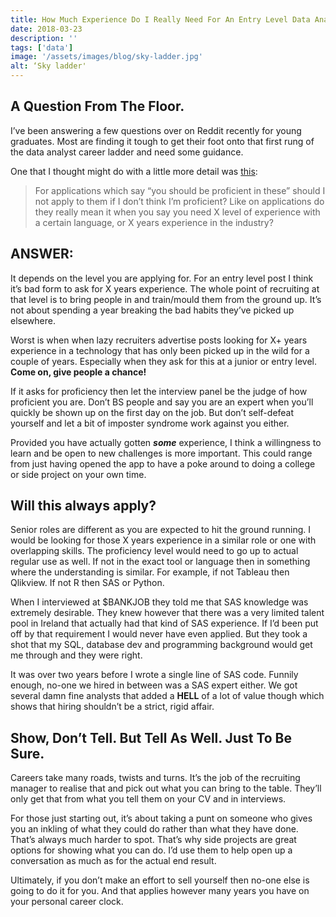 ```yaml
---
title: How Much Experience Do I Really Need For An Entry Level Data Analyst Role?
date: 2018-03-23
description: ''
tags: ['data']
image: '/assets/images/blog/sky-ladder.jpg'
alt: ‘Sky ladder'
---
```

## A Question From The Floor.

I&#8217;ve been answering a few questions over on Reddit recently for young graduates. Most are finding it tough to get their foot onto that first rung of the data analyst career ladder and need some guidance.

One that I thought might do with a little more detail was [this](https://www.reddit.com/r/AskStatistics/comments/802iux/been_thinking_about_trying_to_find_a_job_as_a/):

> For applications which say &#8220;you should be proficient in these&#8221; should I not apply to them if I don&#8217;t think I&#8217;m proficient? Like on applications do they really mean it when you say you need X level of experience with a certain language, or X years experience in the industry?

## ANSWER:

It depends on the level you are applying for. For an entry level post I think it&#8217;s bad form to ask for X years experience. The whole point of recruiting at that level is to bring people in and train/mould them from the ground up. It&#8217;s not about spending a year breaking the bad habits they&#8217;ve picked up elsewhere.

Worst is when when lazy recruiters advertise posts looking for X+ years experience in a technology that has only been picked up in the wild for a couple of years. Especially when they ask for this at a junior or entry level. <strong>Come on, give people a chance!</strong>

If it asks for proficiency then let the interview panel be the judge of how proficient you are. Don&#8217;t BS people and say you are an expert when you&#8217;ll quickly be shown up on the first day on the job. But don&#8217;t self-defeat yourself and let a bit of imposter syndrome work against you either.

Provided you have actually gotten <em><strong>some</strong></em> experience, I think a willingness to learn and be open to new challenges is more important. This could range from just having opened the app to have a poke around to doing a college or side project on your own time.

## Will this always apply?

Senior roles are different as you are expected to hit the ground running. I would be looking for those X years experience in a similar role or one with overlapping skills. The proficiency level would need to go up to actual regular use as well. If not in the exact tool or language then in something where the understanding is similar. For example, if not Tableau then Qlikview. If not R then SAS or Python.

When I interviewed at $BANKJOB they told me that SAS knowledge was extremely desirable. They knew however that there was a very limited talent pool in Ireland that actually had that kind of SAS experience. If I&#8217;d been put off by that requirement I would never have even applied. But they took a shot that my SQL, database dev and programming background would get me through and they were right.

It was over two years before I wrote a single line of SAS code. Funnily enough, no-one we hired in between was a SAS expert either. We got several damn fine analysts that added a **HELL** of a lot of value though which shows that hiring shouldn&#8217;t be a strict, rigid affair.

## Show, Don&#8217;t Tell. But Tell As Well. Just To Be Sure.

Careers take many roads, twists and turns. It&#8217;s the job of the recruiting manager to realise that and pick out what you can bring to the table. They&#8217;ll only get that from what you tell them on your CV and in interviews.

For those just starting out, it&#8217;s about taking a punt on someone who gives you an inkling of what they could do rather than what they have done. That&#8217;s always much harder to spot. That&#8217;s why side projects are great options for showing what you can do. I&#8217;d use them to help open up a conversation as much as for the actual end result.

Ultimately, if you don&#8217;t make an effort to sell yourself then no-one else is going to do it for you. And that applies however many years you have on your personal career clock.